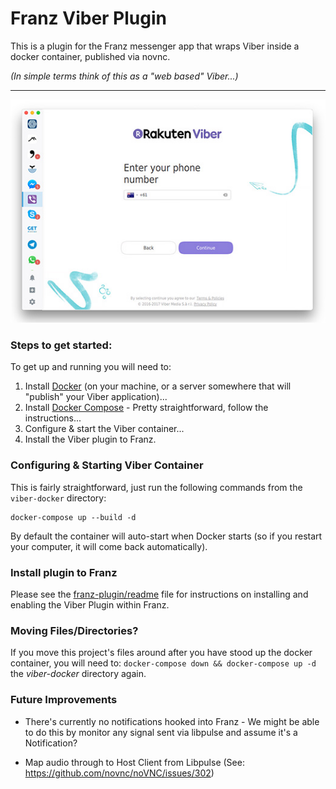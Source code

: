 # Franz Viber Plugin

This is a plugin for the Franz messenger app that wraps Viber inside a docker container, published via novnc.

_(In simple terms think of this as a "web based" Viber...)_

-------------------

![Screenshot](franz-plugin/screenshot.jpg)

### Steps to get started:

To get up and running you will need to:

 1. Install [Docker](https://www.docker.com/) (on your machine, or a server somewhere that will "publish" your Viber application)...
 2. Install [Docker Compose](https://docs.docker.com/compose/install/) - Pretty straightforward, follow the instructions...
 3. Configure & start the Viber container...
 4. Install the Viber plugin to Franz.

### Configuring & Starting Viber Container

This is fairly straightforward, just run the following commands from the `viber-docker` directory:

```
docker-compose up --build -d
```

By default the container will auto-start when Docker starts (so if you restart your computer, it will come back automatically).

### Install plugin to Franz

Please see the [franz-plugin/readme](franz-plugin/readme.md) file for instructions on installing and enabling the Viber Plugin within Franz.

### Moving Files/Directories?

If you move this project's files around after you have stood up the docker container, you will need to: `docker-compose down && docker-compose up -d` the _viber-docker_ directory again.

### Future Improvements
- There's currently no notifications hooked into Franz - We might be able to do this by monitor any signal sent via libpulse and assume it's a Notification? 

- Map audio through to Host Client from Libpulse (See: https://github.com/novnc/noVNC/issues/302)